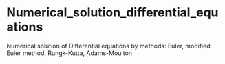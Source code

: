 # Numerical_solution_differential_equations
Numerical solution of Differential equations by methods: Euler, modified Euler method, Rungk-Kutta, Adams-Moulton
